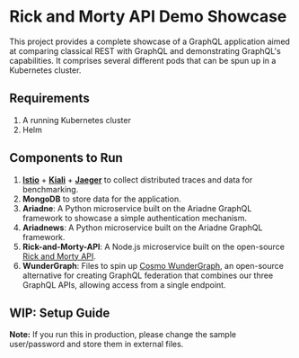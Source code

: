 # Rick and Morty API Demo Showcase

This project provides a complete showcase of a GraphQL application aimed at comparing classical REST with GraphQL and demonstrating GraphQL's capabilities. It comprises several different pods that can be spun up in a Kubernetes cluster.

## Requirements

1. A running Kubernetes cluster
2. Helm

## Components to Run

1. **[Istio](https://istio.io/latest/docs/setup/install/helm/)** + **[Kiali](https://kiali.io/)** + **[Jaeger](https://www.jaegertracing.io/)** to collect distributed traces and data for benchmarking.
2. **MongoDB** to store data for the application.
3. **Ariadne**: A Python microservice built on the Ariadne GraphQL framework to showcase a simple authentication mechanism.
4. **Ariadnews**: A Python microservice built on the Ariadne GraphQL framework.
5. **Rick-and-Morty-API**: A Node.js microservice built on the open-source [Rick and Morty API](https://github.com/afuh/rick-and-morty-api).
6. **WunderGraph**: Files to spin up [Cosmo WunderGraph](https://wundergraph.com/), an open-source alternative for creating GraphQL federation that combines our three GraphQL APIs, allowing access from a single endpoint.

## WIP: Setup Guide

**Note:** If you run this in production, please change the sample user/password and store them in external files.
